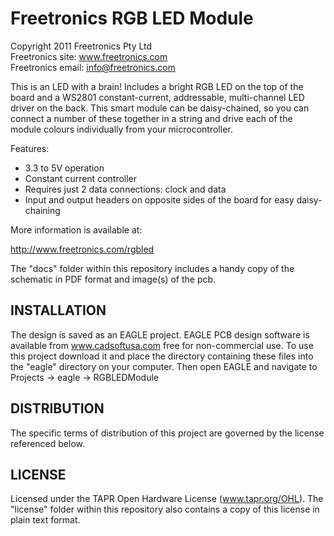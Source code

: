Freetronics RGB LED Module
==========================
Copyright 2011 Freetronics Pty Ltd  
Freetronics site:  www.freetronics.com  
Freetronics email: info@freetronics.com  

This is an LED with a brain! Includes a bright RGB LED on the top of
the board and a WS2801 constant-current, addressable, multi-channel
LED driver on the back. This smart module can be daisy-chained, so you
can connect a number of these together in a string and drive each of
the module colours individually from your microcontroller.

Features:

 * 3.3 to 5V operation
 * Constant current controller
 * Requires just 2 data connections: clock and data
 * Input and output headers on opposite sides of the board for easy
   daisy-chaining

More information is available at:

  http://www.freetronics.com/rgbled

The "docs" folder within this repository includes a handy copy of the
schematic in PDF format and image(s) of the pcb.


INSTALLATION
------------
The design is saved as an EAGLE project. EAGLE PCB design software is
available from www.cadsoftusa.com free for non-commercial use. To use
this project download it and place the directory containing these files
into the "eagle" directory on your computer. Then open EAGLE and
navigate to Projects -> eagle -> RGBLEDModule


DISTRIBUTION
------------
The specific terms of distribution of this project are governed by the
license referenced below.


LICENSE
-------
Licensed under the TAPR Open Hardware License (www.tapr.org/OHL).
The "license" folder within this repository also contains a copy of
this license in plain text format.
